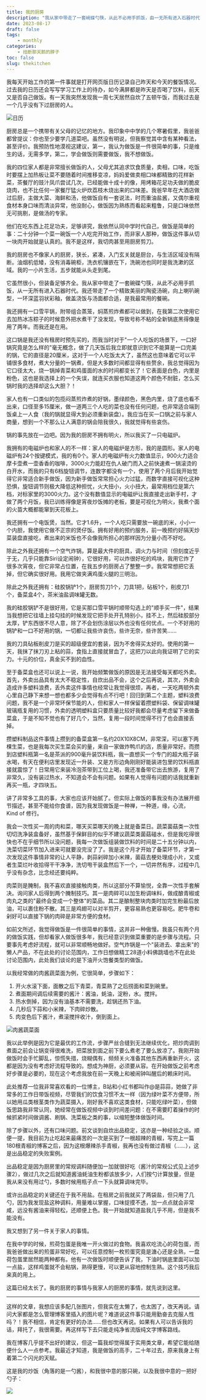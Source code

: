 ```yaml
---
title: 我的厨房
description: "我从家中带走了一套碗碟勺筷，从此不必用手抓饭，由一无所有进入石器时代。"
date: 2023-08-17
draft: false
tags: 
    - monthly
categories: 
    - 扭断那天鹅的脖子
toc: false
slug: thekitchen
---
```


我每天开始工作的第一件事就是打开网页版日历记录自己昨天和今天的餐饭情况。过去我的日历还会写写学习工作上的待办，如今满屏都是昨天是否喝了饮料，前天又是否自己做饭。有一天我突然发现我一周七天居然自炊了五顿午饭，而我过去是一个几乎没有下过厨房的人。

![日历](/3.png)

厨房总是一个携带有关父母的记忆的地方。我印象中中学的几个寒暑假里，我爸爸都曾提议：你也至少要学几道菜吧。虽然没有明说，但我察觉其中含有某种看法，甚至评价。我预防性地漠视这建议，第一，我认为做饭是一件很简单的事，只是维生的话，无需多学，第二，学会做饭则需要做饭，我不想做饭。

我的四位家人都是非常擅长做饭的人，父母尤其追求饮食质量，卖相，口味，吃饭时要摆上加热板让菜不要随着时间推移变凉，妈妈爱做卖相口味都精致的花样新菜，茶餐厅的豉汁凤爪尝试几次，已经能做十成十的像，用烤箱花足功夫做的脆皮烧肉，也不比任何一家餐厅猛火炉炊荔枝木烧出来的口味差。我爸早年在大酒店做过后厨，主做大菜、海鲜和汤，他做饭自有一套说法，时而重油盐酱，又偶尔重视食材本身口味而清淡异常，他没耐心，做饭因为熟练而看起来粗鲁，只是口味依然无可挑剔，是做汤的专家。

他们在吃东西上花足功夫，足够讲究，我依然认同中学时代自己，做饭是简单的事：二十分钟一个菜一碗饭一个人吃完开始工作，而非家人那种，做饭这件事从切一块肉开始就是认真的。我不是这样，我切肉甚至用厨房剪刀。

我的厨房也不像家人的厨房，狭长，紧凑，入门玄关就是厨台，与生活区域没有隔断。油烟机低矮，没有消毒碗柜，洗衣机镶嵌在下，洗碗池也同时是我洗漱的区域。我的一小片生活，五步就能从头走到尾。

它虽然很小，但装备足够齐全。我从家中带走了一套碗碟勺筷，从此不必用手抓饭，从一无所有进入石器时代。我还带走了一个精致美丽的陶瓷汤碗，向上喇叭碗型，一环深蓝羽状彩釉，做盖浇饭与汤面都合适，是我最常用的餐碗。

我还拥有一口雪平锅，附带组合蒸笼，焖蒸煎炸煮都可以做到，在我第二次使用它去加热冰冻粽子的时候意外把水煮干了没发现，导致号称不粘的全新锅底黑得像是用了两年。而我还是在用。

这口锅是我还没有租房时预先买的，而我当时对于"一个人吃饭的场景下，一口好锅究竟是怎么样的"毫无概念，做了几天饭后我立即就意识到它不能算是一口完美的锅，它的直径是20厘米，这对于一个人吃饭太大了，虽然这也意味着它可以平铺很多食材，煮大分量的一锅煮，但是大多数时间都显得有些赘余，我总觉得因为它口径太大，烧一锅焯青菜和鸡蛋面的水的时间都变长了！它表面是白色，内里是粉色，这也是我选择上的一个失误，就连买衣服也知道这两个颜色不耐脏，怎么买锅时我的选择却这么大胆？！

家人也有一口类似的包揽闷蒸煎炸煮的好锅，墨绿颜色，黑色内里，烧了底也看不出来，口径至多15厘米，做一道两三个人吃的菜也没有任何问题，也非常适合端到饭桌上一人食（我的锅就显得大到必须重新装盘）。我应当在买一口锅之前与家人商量，想到一个不那么让人满意的锅会陪我很久，我就觉得有些哀伤。

锅的事先放在一边吧。因为我的厨房不拥有明火，所以我买了一只电磁炉。

我拥有的电磁炉也和家人的不一样：家人的电磁炉是方形，我的是圆形。家人的电磁炉有24个按键模式，我的有0个。家人的电磁炉有火力数值显示，900火力适合摩卡壶煮一壶香香的咖啡，3000火力能赶在仇人破门而入之前快速煮一锅滚烫的白开水，而我的只有6档旋钮调节，连数字都没有一个，使用了两个月后我开始觉得它非常适合新手做饭，因为新手做饭常常担心火力过猛，而数字直接可视化这种恐惧，旋钮调节则极大降低这种担忧，火大扭小，火小扭大，最常用档位是第六档，对标家里的3000火力。这个没有数值显示的电磁炉让我直接走出新手村，才做了两个月饭，我已训练得像是宵夜炒饭摊的老板，要是可视化为明火，我煮个面的火苗大概都能窜到天花板上。

我还拥有一个电饭煲，当然。它才1.6升，一个人吃只需要放一碗底的米，小小一个内胆，我使用它做不正宗的煲仔饭。拥有好用的预约服务，前一晚预约好隔天炒菜装盘直接吃，煮出来的米饭也不会像我所担心的那样因为分量小而不好吃。

除此之外我还拥有一个空气炸锅，算是最大件的厨具，调火力与时间（但刻度近乎于无，几乎只能靠Siri设定闹钟），它很好用，可以炸很好吃的鸡块，我用它炸了很多次宵夜，但它非常占位置，在我五步的厨房占了整整一步。我常常想把它丢掉，但它确实很好用。我用它做夹满鸡蛋火腿的三明治。

除此之外我还拥有：硅胶锅铲1个，厨房剪刀1个，刀具1把，砧板1个，削皮刀1个，备菜盒4个，茶米油盐调味罐无数。

我的硅胶锅铲不是很好用，它是买那口雪平锅时顺带勾选上的"顺手买一件"，结果当我想把它往墙上挂勾挂的时候发现它把手处开孔特别小，挂不上，然后硅胶部分太厚，铲东西很不尽人意，除了不会划伤涂层以外也没有任何优点。一个不好用的锅铲和一口不好用的锅，一切都让我些许哀伤，些许无奈，些许苦笑……

我的刀具砧板削皮刀是买的超级便宜的套装，因为不舍得买太好的。使用的第一天，我抹了抹刀刃上粘的蒜，食指上直接就冒血了，这把刀以此向我证明了它的实力。十元的价位，真金买不到的血性。

至于备菜盒也还可以说上一说，我开始频繁做饭的原因是无法接受每天都吃外卖。首先，外卖出品具有太大不稳定性，自炊出品不会，这个之后再说，其次，外卖会造成许多塑料浪费，丢外卖这件事情也经常让我觉得很烦，再者，一天吃两顿外卖心里自己静下来想一想也都多少会觉得有点不行吧！回归到第二个主题，塑料浪费问题，我不是一个非常环保节能的人，但和家人一样保留着攒塑料袋、保留调味罐玻璃瓶复用的习惯，外卖的透明塑料盒只要质量比较好我都会尽量考虑留下来做备菜盒，于是不知不觉也有了好几个，当然，复用一段时间觉得不行了也会直接丢掉。

攒塑料制品这件事情上攒到的备菜盒第一名约20X10X8CM，非常深，可以塞下两棵生菜，也是我每次买生菜会买的量，来自一家做炸鸭爪的店，质量非常好。而攒到店塑料瓶第一名是茶派的900毫升装饮料瓶，我一直想买一个专门的超大瓶子装水喝，有天在便利店里发现近一升装、又是方形边角刚刚好能装进包里的饮料瓶直接就震惊了！日常用它来装冷泡茶带到工位上喝，我还准备带它出去旅游，复用了非常久，没有装过热水，不知道会不会有问题。如果有人觉得有问题的话我就重新再买一瓶，才四块五。

讲了非常多工具的事，大家也应该开始腻了。但实际上做饭的事我没有办法展开细节描述，甚至不能给你食谱，因为我发现做饭是一种禅，一种道，缘，心流，Kind of 修行。

我会一次性买一周的肉和菜，哪天买菜哪天的晚上就是备菜日。蔬菜菌菇类一次性切切洗净装盒备好，虽然基于保鲜目的似乎不建议蔬菜类菌菇碰水，但是我吃得很快也不在乎细节所以没问题，我每一次做饭组装做饮料的时间是二十五分钟以内，洗菜切菜环节加入进来可就要没完没了了。我是这个月才开始了备菜环节，才第一次发现这件事情非常的让人平静，剥蒜剁碎加小米辣，菌菇去梗处理成小片，又或者生菜烂叶收拾得干干净净，洗切甩干装盒然后下一个，一切井然有序，过程中几乎没有杂念，比念经还要纯粹。

肉菜则是腌制，我不喜欢直接接触肉类，所以这部分不算愉悦，全靠一次性手套解决。询问家人后得到两个腌制技巧。其一是肉碎可以加生粉调味料，做成酿青椒或肉丸之类的"最终会变成一个整体"的菜品。其二是酿制整块肉类时加完生粉最后放油，可以裹住粉不散。其三是鸡翅可以对半剪开，更容易熟也更容易吃。肥牛卷和剁好可以直接下锅的肉碎是非常方便的食材。

如前文所述，我觉得做饭是一件很简单的事情，这并非一种傲慢。我虽只有两个月的做饭实践，但却看家人做饭很多年，我已经意识到做菜重要的是步骤与流程。只要事先考虑好流程，就可以非常顺畅地做好。空气炸锅是一个"装进去、拿出来"的懒人产品，不在此处的讨论范围内，工作日想做精工28道小料佛跳墙也不在此处讨论范围内，此处我们谈论的是下油开火饱餐类型的做饭。

以我经常做的肉酱蔬菜面为例，它很简单，步骤如下：

1. 开火水滚下面，面散之后下青菜，青菜熟了之后捞面和菜到碗里。
2. 煮面期间调后续需要的酱汁：酱油，蚝油，淀粉，水。搅拌。
3. 热水倒掉，因为没有油基本不需要洗，趁锅还热下油。
4. 几秒后下蒜和小米辣，下肉碎炒散。
5. 肉变色后下酱汁，煮滚搅拌收汁，倒到面上。

![肉酱蔬菜面](/2.jpeg)

我以此举例是因为它是最优的工作流，步骤严丝合缝到无法继续优化，把炒肉调到煮面之前会让锅变得很难洗，把菜放到面之前下要么煮老了要么放凉了。我刚开始做饭时会手忙脚乱，惊慌失措，烧糊偶有，频频关火准备其他东西再重新开火，这都是因为没有考虑好流程导致的。想成为神厨，必须要从容。在开始做饭之前考虑好步骤是必要的，现在这个考虑我放在前一天晚上和被闹钟叫醒后的赖床时间。

此处推荐一位我非常喜欢看的一位博主，B站和小红书都叫作@是蒜蒜，她做了非常多的工作日带饭视频，尽管我们的饮食习惯不太一样（因为绿叶菜不方便带，所以她用瓜类根茎类作为蔬菜摄入，刚好我不喜欢这类食材，只能吃绿叶菜），但做饭思路我非常认同，她经常在做饭视频中谈到时间差问题：在不需要盯着操作的时候抓紧时间做调酱、刷锅、洗菜板之类的事，以缩短整体做饭时间。

除了步骤以外，还有口味问题。前文谈到自炊出品稳定，这亦是一种经验之谈。顺便一提，我目前为止吃起来最痛苦的一次是买到了一根超辣的青椒，写完上一篇180根青椒的博客之后，因为这根爆辣杀手青椒，我再也没有做过青椒（……），这是出品稳定的失败案例。

出品稳定是因为厨房里的常规调料随便加一加就很好吃（酱汁的常规公式见上述步骤2），做过几次之后就知道酱油蚝油生粉都该放多少，人们按勺计算放量，但是我从来没有用过勺，多数时候用瓶子点一下头就算调味完毕。

或许出品稳定的关键还在于我不用盐。在租房之前我就买了两袋盐，但只用了几勺，因为我发现盐这种调料，用量难以掌握，口味捉摸不透，加一点点就会非常咸，远没有酱油来得轻松，还顺便上色。我一开始就知道盐我几乎不用，但是我不能没有。

我又想到了另一件关于家人的事情。

在我中学的时候，煎荷包蛋是我唯一开火做过的食物。我喜欢吃流心的荷包蛋，而我爸爸做出来的煎蛋非常好吃，可以任意控制一枚煎蛋究竟是溏心还是全熟，一盘荷包蛋里居然能两种都有。他有一次做饭时顺便告诉了我，下油时锅底里面可以加一点盐，这样鸡蛋就不会粘锅，熟得更慢，可以更从容地控制生熟。这个技巧我后来真的用上。

这篇已经太长了。我的厨房的事情与我家人的厨房的事情，就先说到这里。

---

这样的文章，我想应该多配几张图片，但我实在太懒了，也太困了，改天再说。请问大家都是怎么管理博客里插入的图片呢？难道说这件事只能用勤奋去克服人性吗？！我不相信，肯定有更好的办法……但也改天再说。如果有人可以告诉我的话，拜托了，我很需要。再这样写下去只能走纯净省流版纯文字博客路线。

我在博客几乎提不出好的建议，但这一篇我却觉得属于实用类文章，希望它能给随便什么人一点参考。我最近才知道，我是做饭的高手，二十年过去，原来我身上有着第二个闪光的天赋。

这是我的炒饭（角落的是一勺酱），和我很中意的那只碗，以及我很中意的一把好勺子：

![](/1.jpeg)